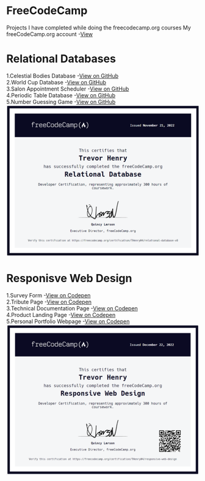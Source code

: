 # FreeCodeCamp
Projects I have completed while doing the freecodecamp.org courses
My freeCodeCamp.org account -[View](https://www.freecodecamp.org/THenry04)

# Relational Databases   
1.Celestial Bodies Database -[View on GitHub](https://github.com/TrevorHenry05/FreeCodeCamp/tree/main/Relational%20Databases/Celestial%20Bodies%20Database)  
2.World Cup Database -[View on GitHub](https://github.com/TrevorHenry05/FreeCodeCamp/tree/main/Relational%20Databases/WorldCup%20Database)  
3.Salon Appointment Scheduler -[View on GitHub](https://github.com/TrevorHenry05/FreeCodeCamp/tree/main/Relational%20Databases/SalonAppointmentScheduler)  
4.Periodic Table Database -[View on GitHub](https://github.com/TrevorHenry05/FreeCodeCamp/tree/main/Relational%20Databases/PeriodicTableDatabase)  
5.Number Guessing Game -[View on GitHub](https://github.com/TrevorHenry05/FreeCodeCamp/tree/main/Relational%20Databases/number_guessing_game)  
![GitHub Logo](/Certifications/Database_cert.PNG)  

# Responisve Web Design
1.Survey Form -[View on Codepen](https://codepen.io/TrevorHenry05/pen/BaVVdgQ)  
2.Tribute Page -[View on Codepen](https://codepen.io/TrevorHenry05/pen/MWXzwdr)  
3.Technical Documentation Page -[View on Codepen](https://codepen.io/TrevorHenry05/pen/MWXzwdr)  
4.Product Landing Page -[View on Codepen](https://codepen.io/TrevorHenry05/pen/WNKboNB)  
5.Personal Portfolio Webpage -[View on Codepen](https://codepen.io/TrevorHenry05/pen/yLqNbQO)  
![GitHub Logo](/Certifications/responsivewebdesigncert.PNG)

